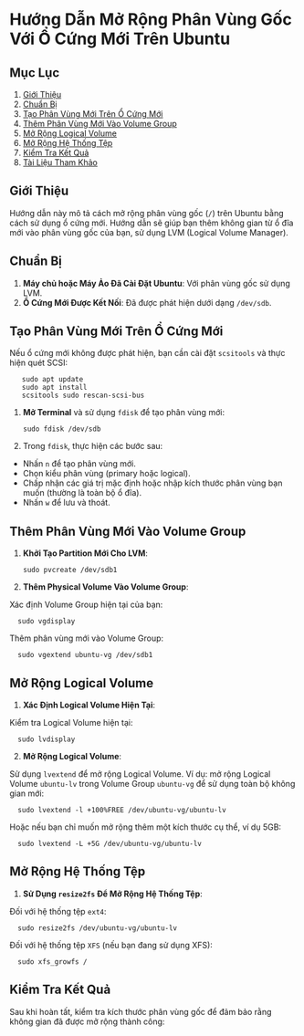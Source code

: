 # Hướng Dẫn Mở Rộng Phân Vùng Gốc Với Ổ Cứng Mới Trên Ubuntu

## Mục Lục
1. [Giới Thiệu](#giới-thiệu)
2. [Chuẩn Bị](#chuẩn-bị)
3. [Tạo Phân Vùng Mới Trên Ổ Cứng Mới](#tạo-phân-vùng-mới-trên-ổ-cứng-mới)
4. [Thêm Phân Vùng Mới Vào Volume Group](#thêm-phân-vùng-mới-vào-volume-group)
5. [Mở Rộng Logical Volume](#mở-rộng-logical-volume)
6. [Mở Rộng Hệ Thống Tệp](#mở-rộng-hệ-thống-tệp)
7. [Kiểm Tra Kết Quả](#kiểm-tra-kết-quả)
8. [Tài Liệu Tham Khảo](#tài-liệu-tham-khảo)

## Giới Thiệu

Hướng dẫn này mô tả cách mở rộng phân vùng gốc (`/`) trên Ubuntu bằng cách sử dụng ổ cứng mới. Hướng dẫn sẽ giúp bạn thêm không gian từ ổ đĩa mới vào phân vùng gốc của bạn, sử dụng LVM (Logical Volume Manager).

## Chuẩn Bị

1. **Máy chủ hoặc Máy Ảo Đã Cài Đặt Ubuntu**: Với phân vùng gốc sử dụng LVM.
2. **Ổ Cứng Mới Được Kết Nối**: Đã được phát hiện dưới dạng `/dev/sdb`.

## Tạo Phân Vùng Mới Trên Ổ Cứng Mới

Nếu ổ cứng mới không được phát hiện, bạn cần cài đặt `scsitools` và thực hiện quét SCSI:

       sudo apt update
       sudo apt install
       scsitools sudo rescan-scsi-bus

1. **Mở Terminal** và sử dụng `fdisk` để tạo phân vùng mới:
   
       sudo fdisk /dev/sdb

2. Trong `fdisk`, thực hiện các bước sau:
 - Nhấn `n` để tạo phân vùng mới.
 - Chọn kiểu phân vùng (primary hoặc logical).
 - Chấp nhận các giá trị mặc định hoặc nhập kích thước phân vùng bạn muốn (thường là toàn bộ ổ đĩa).
 - Nhấn `w` để lưu và thoát.

## Thêm Phân Vùng Mới Vào Volume Group

1. **Khởi Tạo Partition Mới Cho LVM**:

       sudo pvcreate /dev/sdb1

2. **Thêm Physical Volume Vào Volume Group**:

 Xác định Volume Group hiện tại của bạn:

      sudo vgdisplay

 Thêm phân vùng mới vào Volume Group:

      sudo vgextend ubuntu-vg /dev/sdb1

## Mở Rộng Logical Volume

1. **Xác Định Logical Volume Hiện Tại**:

 Kiểm tra Logical Volume hiện tại:

      sudo lvdisplay


2. **Mở Rộng Logical Volume**:

 Sử dụng `lvextend` để mở rộng Logical Volume. Ví dụ: mở rộng Logical Volume `ubuntu-lv` trong Volume Group `ubuntu-vg` để sử dụng toàn bộ không gian mới:

      sudo lvextend -l +100%FREE /dev/ubuntu-vg/ubuntu-lv

 Hoặc nếu bạn chỉ muốn mở rộng thêm một kích thước cụ thể, ví dụ 5GB:

      sudo lvextend -L +5G /dev/ubuntu-vg/ubuntu-lv


## Mở Rộng Hệ Thống Tệp

1. **Sử Dụng `resize2fs` Để Mở Rộng Hệ Thống Tệp**:

 Đối với hệ thống tệp `ext4`:


      sudo resize2fs /dev/ubuntu-vg/ubuntu-lv

 Đối với hệ thống tệp `XFS` (nếu bạn đang sử dụng XFS):

      sudo xfs_growfs /


## Kiểm Tra Kết Quả

Sau khi hoàn tất, kiểm tra kích thước phân vùng gốc để đảm bảo rằng không gian đã được mở rộng thành công:






